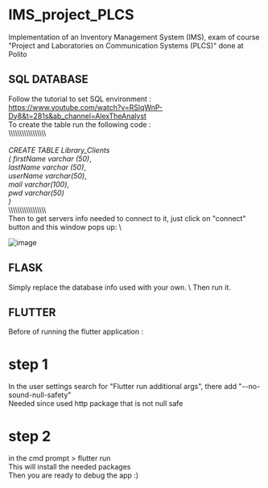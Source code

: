 # IMS_project_PLCS
Implementation of an Inventory Management System (IMS), exam of course "Project and Laboratories on Communication Systems (PLCS)" done at Polito
## SQL DATABASE
Follow the tutorial to set SQL environment : \
https://www.youtube.com/watch?v=RSlqWnP-Dy8&t=281s&ab_channel=AlexTheAnalyst \
To create the table run the following code : \
\\\\\\\\\\\\\\\\\\\\\\\\\\\\\\\\\\\
\
*CREATE TABLE Library_Clients* \
*( firstName varchar (50)*, \
  *lastName  varchar (50)*, \
  *userName varchar(50)*, \
  *mail  varchar(100)*, \
  *pwd  varchar(50)* \
*)* 
\
\\\\\\\\\\\\\\\\\\\\\\\\\\\\\\\\\\\
Then to get servers info needed to connect to it, just click on "connect" button and this window pops up: \

![image](https://user-images.githubusercontent.com/63643172/167146440-8d7e4908-b535-49e9-96f9-52c515e14175.png)
## FLASK
Simply replace the database info used with your own. \ 
Then run it. 
## FLUTTER 
Before of running the flutter application :
# step 1 
In the user settings search for "Flutter run additional args", there add "--no-sound-null-safety" \
Needed since used http package that is not null safe 
# step 2 
in the cmd prompt > flutter run \
This will install the needed packages \
Then you are ready to debug the app :) 
